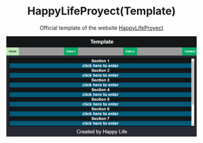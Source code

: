 <h1 align="center">HappyLifeProyect(Template)</h1>
<p align="center" style:"font-size:10px">Official template of the website <a href="https://hluciana.github.io/index.html">HappyLifeProyect</a></p>

<div align="center">
   <img src="/template.png" alt="template">
</div>
